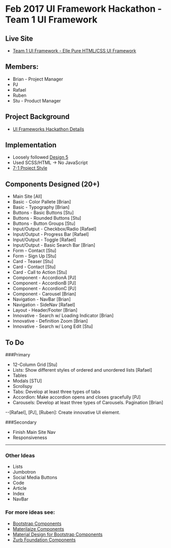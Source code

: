 # Feb 2017 UI Framework Hackathon - Team 1 UI Framework

## Live Site 
- [Team 1 UI Framework - Elle Pure HTML/CSS UI Framework](https://strtw.github.io/md-hackathon-team-1/)

## Members: 
- Brian - Project Manager
- PJ
- Rafael
- Ruben 
- Stu - Product Manager

## Project Background
- [UI Frameworks Hackathon Details](https://qa.moderndeveloper.com/t/ui-frameworks-hackathon-details/2500)

## Implementation
- Loosely followed [Design 5](images/design5.png)
- Used SCSS/HTML -> No JavaScript
- [7-1 Project Style](https://github.com/HugoGiraudel/sass-boilerplate)

## Components Designed (20+)
- Main Site [All]
- Basic - Color Pallete [Brian]
- Basic - Typography [Brian]
- Buttons - Basic Buttons [Stu]
- Buttons - Rounded Buttons [Stu]
- Buttons - Button Groups [Stu]
- Input/Output - Checkbox/Radio [Rafael] 
- Input/Output - Progress Bar [Rafael]
- Input/Output - Toggle [Rafael]
- Input/Output - Basic Search Bar [Brian]
- Form - Contact [Stu]
- Form - Sign Up [Stu]
- Card - Teaser [Stu]
- Card - Contact [Stu]
- Card - Call to Action [Stu]
- Component - AccordionA [PJ]
- Component - AccordionB [PJ]
- Component - AccordionC [PJ]
- Component - Carousel [Brian]
- Navigation - NavBar [Brian]
- Navigation - SideNav [Rafael]
- Layout - Header/Footer [Brian]
- Innovative - Search w/ Loading Indicator [Brian]
- Innovative - Definition Zoom [Brian]
- Innovative - Search w/ Long Edit [Stu]


## To Do 
###Primary
- 12-Column Grid [Stu]
- Lists: Show different styles of ordered and unordered lists [Rafael]
- Tables
- Modals [STU]
- Scrollspy
- Tabs: Develop at least three types of tabs
- Accordion: Make accordion opens and closes gracefully [PJ]
- Carousels: Develop at least three types of Carousels.
Pagination [Brian]

--[Rafael], [PJ], [Ruben]: Create innovative UI element. 

###Secondary
- Finish Main Site Nav
- Responsiveness

--- 

### Other Ideas
- Lists
- Jumbotron
- Social Media Buttons
- Code
- Article 
- Index
- NavBar

### For more ideas see:
- [Bootstrap Components](http://getbootstrap.com/components/)
- [Materilaize Components](http://materializecss.com/badges.html)
- [Material Design for Bootstrap Components](https://mdbootstrap.com/components/buttons/)
- [Zurb Foundation Components](http://foundation.zurb.com/sites/docs/v/5.5.3/components/buttons.html)


